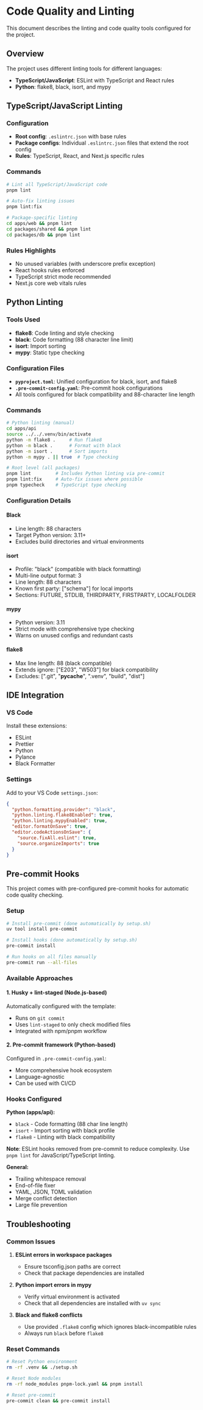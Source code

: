 # Code Quality and Linting

This document describes the linting and code quality tools configured for the project.

## Overview

The project uses different linting tools for different languages:

- **TypeScript/JavaScript**: ESLint with TypeScript and React rules
- **Python**: flake8, black, isort, and mypy

## TypeScript/JavaScript Linting

### Configuration

- **Root config**: `.eslintrc.json` with base rules
- **Package configs**: Individual `.eslintrc.json` files that extend the root config
- **Rules**: TypeScript, React, and Next.js specific rules

### Commands

```bash
# Lint all TypeScript/JavaScript code
pnpm lint

# Auto-fix linting issues
pnpm lint:fix

# Package-specific linting
cd apps/web && pnpm lint
cd packages/shared && pnpm lint
cd packages/db && pnpm lint
```

### Rules Highlights

- No unused variables (with underscore prefix exception)
- React hooks rules enforced
- TypeScript strict mode recommended
- Next.js core web vitals rules

## Python Linting

### Tools Used

- **flake8**: Code linting and style checking
- **black**: Code formatting (88 character line limit)
- **isort**: Import sorting
- **mypy**: Static type checking

### Configuration Files

- **`pyproject.toml`**: Unified configuration for black, isort, and flake8
- **`.pre-commit-config.yaml`**: Pre-commit hook configurations
- All tools configured for black compatibility and 88-character line length

### Commands

```bash
# Python linting (manual)
cd apps/api
source ../../.venv/bin/activate
python -m flake8 .     # Run flake8
python -m black .      # Format with black
python -m isort .      # Sort imports
python -m mypy . || true  # Type checking

# Root level (all packages)
pnpm lint         # Includes Python linting via pre-commit
pnpm lint:fix     # Auto-fix issues where possible
pnpm typecheck    # TypeScript type checking
```

### Configuration Details

#### Black

- Line length: 88 characters
- Target Python version: 3.11+
- Excludes build directories and virtual environments

#### isort  

- Profile: "black" (compatible with black formatting)
- Multi-line output format: 3
- Line length: 88 characters
- Known first party: ["schema"] for local imports
- Sections: FUTURE, STDLIB, THIRDPARTY, FIRSTPARTY, LOCALFOLDER

#### mypy

- Python version: 3.11
- Strict mode with comprehensive type checking
- Warns on unused configs and redundant casts

#### flake8

- Max line length: 88 (black compatible)
- Extends ignore: ["E203", "W503"] for black compatibility
- Excludes: [".git", "__pycache__", ".venv", "build", "dist"]

## IDE Integration

### VS Code

Install these extensions:

- ESLint
- Prettier
- Python
- Pylance
- Black Formatter

### Settings

Add to your VS Code `settings.json`:

```json
{
  "python.formatting.provider": "black",
  "python.linting.flake8Enabled": true,
  "python.linting.mypyEnabled": true,
  "editor.formatOnSave": true,
  "editor.codeActionsOnSave": {
    "source.fixAll.eslint": true,
    "source.organizeImports": true
  }
}
```

## Pre-commit Hooks

This project comes with pre-configured pre-commit hooks for automatic code quality checking.

### Setup

```bash
# Install pre-commit (done automatically by setup.sh)
uv tool install pre-commit

# Install hooks (done automatically by setup.sh)
pre-commit install

# Run hooks on all files manually
pre-commit run --all-files
```

### Available Approaches

#### 1. Husky + lint-staged (Node.js-based)

Automatically configured with the template:

- Runs on `git commit`
- Uses `lint-staged` to only check modified files
- Integrated with npm/pnpm workflow

#### 2. Pre-commit framework (Python-based)  

Configured in `.pre-commit-config.yaml`:

- More comprehensive hook ecosystem
- Language-agnostic
- Can be used with CI/CD

### Hooks Configured

**Python (apps/api):**

- `black` - Code formatting (88 char line length)
- `isort` - Import sorting with black profile
- `flake8` - Linting with black compatibility

**Note**: ESLint hooks removed from pre-commit to reduce complexity. Use `pnpm lint` for JavaScript/TypeScript linting.

**General:**

- Trailing whitespace removal
- End-of-file fixer
- YAML, JSON, TOML validation
- Merge conflict detection
- Large file prevention

## Troubleshooting

### Common Issues

1. **ESLint errors in workspace packages**
   - Ensure tsconfig.json paths are correct
   - Check that package dependencies are installed

2. **Python import errors in mypy**
   - Verify virtual environment is activated
   - Check that all dependencies are installed with `uv sync`

3. **Black and flake8 conflicts**
   - Use provided `.flake8` config which ignores black-incompatible rules
   - Always run `black` before `flake8`

### Reset Commands

```bash
# Reset Python environment
rm -rf .venv && ./setup.sh

# Reset Node modules
rm -rf node_modules pnpm-lock.yaml && pnpm install

# Reset pre-commit
pre-commit clean && pre-commit install
```
